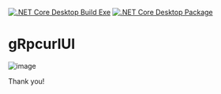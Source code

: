 [![.NET Core Desktop Build Exe](https://github.com/Yuki4-dev/gRpcurlUI/actions/workflows/dotnet-desktop-exe.yml/badge.svg)](https://github.com/Yuki4-dev/gRpcurlUI/actions/workflows/dotnet-desktop-exe.yml)
[![.NET Core Desktop Package](https://github.com/Yuki4-dev/gRpcurlUI/actions/workflows/dotnet-desktop-package.yml/badge.svg)](https://github.com/Yuki4-dev/gRpcurlUI/actions/workflows/dotnet-desktop-package.yml)

# gRpcurlUI

![image](https://user-images.githubusercontent.com/54029057/147756495-ace6b047-19ef-49d8-ac0f-4725d08760cd.png)

Thank you!
